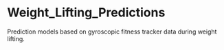 # Weight_Lifting_Predictions
Prediction models based on gyroscopic fitness tracker data during weight lifting.
